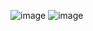 ![image](https://user-images.githubusercontent.com/63268327/151072387-87abbede-b4ea-49e0-8797-cc7f8e9c0090.png)
![image](https://user-images.githubusercontent.com/63268327/151072411-4b9c12d8-5291-4b67-97d0-2c982d0b2b21.png)
